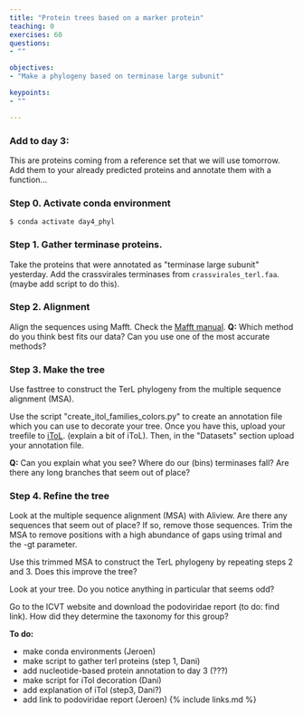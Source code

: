 ```yaml
---
title: "Protein trees based on a marker protein"
teaching: 0
exercises: 60
questions:
- ""

objectives:
- "Make a phylogeny based on terminase large subunit"

keypoints:
- ""

---
```

### Add to day 3:
This are proteins coming from a reference set that we will use tomorrow. Add them to your already predicted proteins and annotate them with a function...

### Step 0. Activate conda environment
```
$ conda activate day4_phyl
```

### Step 1. Gather terminase proteins.
Take the proteins that were annotated as "terminase large subunit" yesterday. Add the crassvirales terminases from `crassvirales_terl.faa`. (maybe add script to do this).

### Step 2. Alignment
Align the sequences using Mafft. Check the [Mafft manual](https://mafft.cbrc.jp/alignment/software/algorithms/algorithms.html).
**Q:** Which method do you think best fits our data? Can you use one of the most accurate methods?

### Step 3. Make the tree
Use fasttree to construct the TerL phylogeny from the multiple sequence alignment (MSA).

Use the script "create_itol_families_colors.py" to create an annotation file which you can use to decorate your tree. Once you have this, upload your treefile  to [iToL](https://itol.embl.de/). (explain a bit of iToL).
Then, in the "Datasets" section upload your annotation file.

**Q:** Can you explain what you see? Where do our (bins) terminases fall? Are there any long branches that seem out of place?


### Step 4. Refine the tree
Look at the multiple sequence alignment (MSA) with Aliview. Are there any sequences that seem out of place? If so, remove those sequences. Trim the MSA to remove positions with a high abundance of gaps using trimal and the -gt parameter.

Use this trimmed MSA to construct the TerL phylogeny by repeating steps 2 and 3. Does this improve the tree?

Look at your tree. Do you notice anything in particular that seems odd?


Go to the ICVT website and download the podoviridae report (to do: find link). How did they determine the taxonomy for this group?


**To do:**
- make conda environments (Jeroen)
- make script to gather terl proteins (step 1, Dani)
- add nucleotide-based protein annotation to day 3 (???)
- make script for iTol decoration (Dani)
- add explanation of iTol (step3, Dani?)
- add link to podoviridae report (Jeroen)
{% include links.md %}
